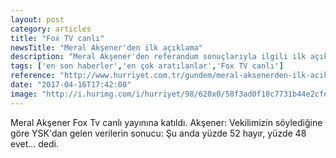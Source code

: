 ```yaml
---
layout: post
category: articles
title: "Fox TV canlı"
newsTitle: "Meral Akşener'den ilk açıklama"
description: "Meral Akşener'den referandum sonuçlarıyla ilgili ilk açıklama"
tags: ['en son haberler','en çok aratılanlar','Fox TV canlı']
reference: "http://www.hurriyet.com.tr/gundem/meral-aksenerden-ilk-aciklama-40429009"
date: "2017-04-16T17:42:00"
image: "http://i.hurimg.com/i/hurriyet/98/620x0/58f3ad0f18c7731b44e2cfe1.jpg"
---
```


<p>Meral Akşener Fox Tv canlı yayınına katıldı. Akşener: Vekilimizin s&ouml;ylediğine g&ouml;re YSK'dan gelen verilerin sonucu: Şu anda y&uuml;zde 52 hayır, y&uuml;zde 48 evet... dedi.</p>